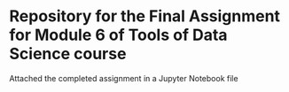 # Repository for the Final Assignment for Module 6 of Tools of Data Science course

Attached the completed assignment in a Jupyter Notebook file

